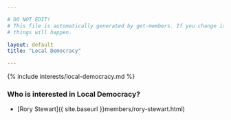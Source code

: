 ```yaml
---

# DO NOT EDIT!
# This file is automatically generated by get-members. If you change it, bad
# things will happen.

layout: default
title: "Local Democracy"

---
```


{% include interests/local-democracy.md %}

### Who is interested in Local Democracy?


* [Rory Stewart]({ site.baseurl }}members/rory-stewart.html)
